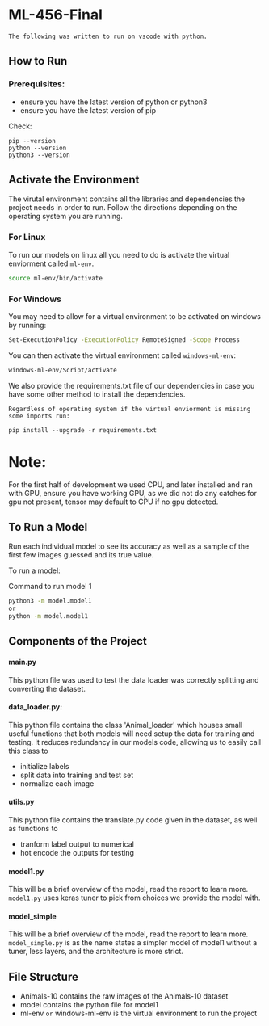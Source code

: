 # ML-456-Final

`The following was written to run on vscode with python.`

## How to Run

### Prerequisites:

- ensure you have the latest version of python or python3
- ensure you have the latest version of pip

Check:

```
pip --version
python --version
python3 --version
```

## Activate the Environment

The virutal environment contains all the libraries and dependencies the project needs in order to run. Follow the directions depending on the operating system you are running.

### For Linux

To run our models on linux all you need to do is activate the virtual enviorment called `ml-env`.

```bash
source ml-env/bin/activate
```

### For Windows

You may need to allow for a virtual environment to be activated on windows by running:

```bash
Set-ExecutionPolicy -ExecutionPolicy RemoteSigned -Scope Process
```

You can then activate the virtual environment called `windows-ml-env`:

```bash
windows-ml-env/Script/activate
```

We also provide the requirements.txt file of our dependencies in case you have some other method to install the dependencies.

`Regardless of operating system if the virtual enviorment is missing some imports run:`

```
pip install --upgrade -r requirements.txt
```

# Note:

For the first half of development we used CPU, and later installed and ran with GPU, ensure you have working GPU, as we did not do any catches for gpu not present, tensor may default to CPU if no gpu detected.

## To Run a Model

Run each individual model to see its accuracy as well as a sample of the first few images guessed and its true value.

To run a model:

Command to run model 1

```bash
python3 -m model.model1
or
python -m model.model1
```

## Components of the Project

#### main.py

This python file was used to test the data loader was correctly splitting and converting the dataset.

#### data_loader.py:

This python file contains the class 'Animal_loader' which houses small useful functions that both models will need setup the data for training and testing. It reduces redundancy in our models code, allowing us to easily call this class to

- initialize labels
- split data into training and test set
- normalize each image

#### utils.py

This python file contains the translate.py code given in the dataset, as well as functions to

- tranform label output to numerical
- hot encode the outputs for testing

#### model1.py

This will be a brief overview of the model, read the report to learn more.
`model1.py` uses keras tuner to pick from choices we provide the model with.

#### model_simple

This will be a brief overview of the model, read the report to learn more.
`model_simple.py` is as the name states a simpler model of model1 without a tuner, less layers, and the architecture is more strict.

## File Structure

- Animals-10 contains the raw images of the Animals-10 dataset
- model contains the python file for model1
- ml-env `or` windows-ml-env is the virtual environment to run the project
